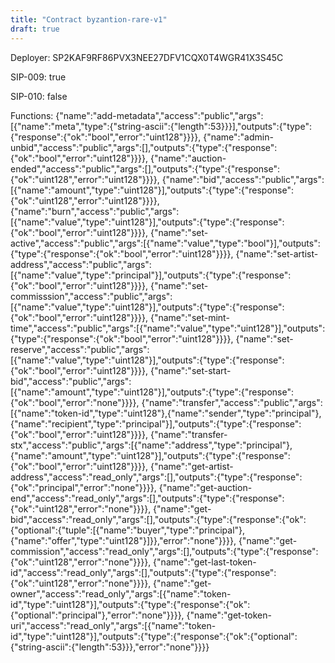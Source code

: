 ```yaml
---
title: "Contract byzantion-rare-v1"
draft: true
---
```

Deployer: SP2KAF9RF86PVX3NEE27DFV1CQX0T4WGR41X3S45C

SIP-009: true

SIP-010: false

Functions:
{"name":"add-metadata","access":"public","args":[{"name":"meta","type":{"string-ascii":{"length":53}}}],"outputs":{"type":{"response":{"ok":"bool","error":"uint128"}}}}, {"name":"admin-unbid","access":"public","args":[],"outputs":{"type":{"response":{"ok":"bool","error":"uint128"}}}}, {"name":"auction-ended","access":"public","args":[],"outputs":{"type":{"response":{"ok":"uint128","error":"uint128"}}}}, {"name":"bid","access":"public","args":[{"name":"amount","type":"uint128"}],"outputs":{"type":{"response":{"ok":"uint128","error":"uint128"}}}}, {"name":"burn","access":"public","args":[{"name":"value","type":"uint128"}],"outputs":{"type":{"response":{"ok":"bool","error":"uint128"}}}}, {"name":"set-active","access":"public","args":[{"name":"value","type":"bool"}],"outputs":{"type":{"response":{"ok":"bool","error":"uint128"}}}}, {"name":"set-artist-address","access":"public","args":[{"name":"value","type":"principal"}],"outputs":{"type":{"response":{"ok":"bool","error":"uint128"}}}}, {"name":"set-commisssion","access":"public","args":[{"name":"value","type":"uint128"}],"outputs":{"type":{"response":{"ok":"bool","error":"uint128"}}}}, {"name":"set-mint-time","access":"public","args":[{"name":"value","type":"uint128"}],"outputs":{"type":{"response":{"ok":"bool","error":"uint128"}}}}, {"name":"set-reserve","access":"public","args":[{"name":"value","type":"uint128"}],"outputs":{"type":{"response":{"ok":"bool","error":"uint128"}}}}, {"name":"set-start-bid","access":"public","args":[{"name":"amount","type":"uint128"}],"outputs":{"type":{"response":{"ok":"bool","error":"none"}}}}, {"name":"transfer","access":"public","args":[{"name":"token-id","type":"uint128"},{"name":"sender","type":"principal"},{"name":"recipient","type":"principal"}],"outputs":{"type":{"response":{"ok":"bool","error":"uint128"}}}}, {"name":"transfer-stx","access":"public","args":[{"name":"address","type":"principal"},{"name":"amount","type":"uint128"}],"outputs":{"type":{"response":{"ok":"bool","error":"uint128"}}}}, {"name":"get-artist-address","access":"read_only","args":[],"outputs":{"type":{"response":{"ok":"principal","error":"none"}}}}, {"name":"get-auction-end","access":"read_only","args":[],"outputs":{"type":{"response":{"ok":"uint128","error":"none"}}}}, {"name":"get-bid","access":"read_only","args":[],"outputs":{"type":{"response":{"ok":{"optional":{"tuple":[{"name":"buyer","type":"principal"},{"name":"offer","type":"uint128"}]}},"error":"none"}}}}, {"name":"get-commission","access":"read_only","args":[],"outputs":{"type":{"response":{"ok":"uint128","error":"none"}}}}, {"name":"get-last-token-id","access":"read_only","args":[],"outputs":{"type":{"response":{"ok":"uint128","error":"none"}}}}, {"name":"get-owner","access":"read_only","args":[{"name":"token-id","type":"uint128"}],"outputs":{"type":{"response":{"ok":{"optional":"principal"},"error":"none"}}}}, {"name":"get-token-uri","access":"read_only","args":[{"name":"token-id","type":"uint128"}],"outputs":{"type":{"response":{"ok":{"optional":{"string-ascii":{"length":53}}},"error":"none"}}}}
